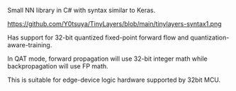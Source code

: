 Small NN library in C# with syntax similar to Keras.

https://github.com/Y0tsuya/TinyLayers/blob/main/tinylayers-syntax1.png

Has support for 32-bit quantized fixed-point forward flow and quantization-aware-training.

In QAT mode, forward propagation will use 32-bit integer math while backpropagation will use FP math.

This is suitable for edge-device logic hardware supported by 32bit MCU.
